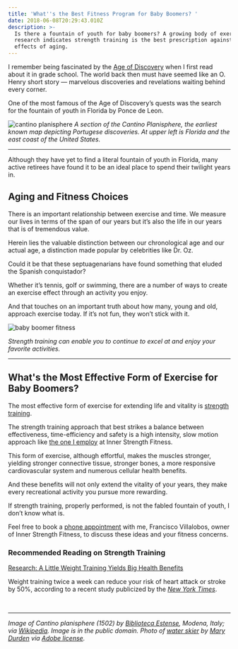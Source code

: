```yaml
---
title: 'What''s the Best Fitness Program for Baby Boomers? '
date: 2018-06-08T20:29:43.010Z
description: >-
  Is there a fountain of youth for baby boomers? A growing body of exercise
  research indicates strength training is the best prescription against the
  effects of aging.
---
```

I remember being fascinated by the <a href="https://en.wikipedia.org/wiki/Age_of_Discovery" target="blank">Age of Discovery</a> when I first read about it in grade school. The world back then must have seemed like an O. Henry short story — marvelous discoveries and revelations waiting behind every corner.

One of the most famous of the Age of Discovery’s quests was the search for the fountain of youth in Florida by Ponce de Leon.

![cantino planisphere](https://res.cloudinary.com/icecloud7/image/upload/q_auto,f_auto,e_sharpen/v1563650398/cantino-planisphere_syppu4.png "cantino planisphere")
<em>A section of the Cantino Planisphere, the earliest known map depicting Portugese discoveries. At upper left is Florida and the east coast of the United States.</em><hr>

Although they have yet to find a literal fountain of youth in Florida, many active retirees have found it to be an ideal place to spend their twilight years in.

## Aging and Fitness Choices

There is an important relationship between exercise and time. We measure our lives in terms of the span of our years but it’s also the life in our years that is of tremendous value. 

Herein lies the valuable distinction between our chronological age and our actual age, a distinction made popular by celebrities like Dr. Oz.

Could it be that these septuagenarians have found something that eluded the Spanish conquistador? 

Whether it’s tennis, golf or swimming, there are a number of ways to create an exercise effect through an activity you enjoy. 

And that touches on an important truth about how many, young and old, approach exercise today. If it’s not fun, they won’t stick with it.

![baby boomer fitness](https://res.cloudinary.com/icecloud7/image/upload/q_auto,f_auto/v1563651082/baby-boomer-fitness_cwpozh.png "baby boomer fitness ")

_Strength training can enable you to continue to excel at and enjoy your favorite activities._<hr>

## What's the Most Effective Form of Exercise for Baby Boomers?

The most effective form of exercise for extending life and vitality is [strength training](/post/weight-training-benefits/).

The strength training approach that best strikes a balance between effectiveness, time-efficiency and safety is a high intensity, slow motion approach like [the one I employ](/about/) at Inner Strength Fitness. 

This form of exercise, although effortful, makes the muscles stronger, yielding stronger connective tissue, stronger bones, a more responsive cardiovascular system and numerous cellular health benefits.

And these benefits will not only extend the vitality of your years, they make every recreational activity you pursue more rewarding. 

If strength training, properly performed, is not the fabled fountain of youth, I don’t know what is.

Feel free to book a <a href="https://calendly.com/isfny" target="blank">phone appointment</a> with me, Francisco Villalobos, owner of Inner Strength Fitness, to discuss these ideas and your fitness concerns.

### Recommended Reading on Strength Training

<a href="/post/weight-training-benefits/" target="blank">Research: A Little Weight Training Yields Big Health Benefits</a>

Weight training twice a week can reduce your risk of heart attack or stroke by 50%, according to a recent study publicized by the <a href="https://www.nytimes.com/2018/12/04/well/move/even-a-little-weight-training-may-cut-the-risk-of-heart-attack-and-stroke.html" target="blank">_New York Times</a>_.

<br/><hr/>

<p><smaller><em>Image of Cantino planisphere (1502) by <a href="https://en.wikipedia.org/wiki/Biblioteca_Estense" target="blank">Biblioteca Estense</a>, Modena, Italy; via <a href="https://en.wikipedia.org/wiki/Cantino_planisphere#/media/File:Cantino_planisphere_(1502).jpg" target="blank">Wikipedia</a>. Image is in the public domain. Photo of <a href="https://stock.adobe.com/images/senior-waterskiing/24159528" target="blank">water skier</a> by <a href="https://stock.adobe.com/contributor/200583219/mary-durden?load_type=author&prev_url=detail" target="blank">Mary Durden</a> via <a href="https://stock.adobe.com/license-terms" target="blank">Adobe license</a>.</em></smaller></p>
